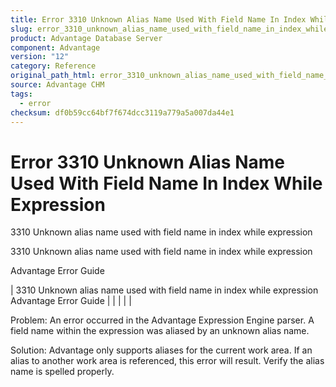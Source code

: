 ```yaml
---
title: Error 3310 Unknown Alias Name Used With Field Name In Index While Expression
slug: error_3310_unknown_alias_name_used_with_field_name_in_index_while_expression
product: Advantage Database Server
component: Advantage
version: "12"
category: Reference
original_path_html: error_3310_unknown_alias_name_used_with_field_name_in_index_while_expression.htm
source: Advantage CHM
tags:
  - error
checksum: df0b59cc64bf7f674dcc3119a779a5a007da44e1
---
```


# Error 3310 Unknown Alias Name Used With Field Name In Index While Expression

3310 Unknown alias name used with field name in index while expression

3310 Unknown alias name used with field name in index while expression

Advantage Error Guide

| 3310 Unknown alias name used with field name in index while expression  Advantage Error Guide |  |  |  |  |

Problem: An error occurred in the Advantage Expression Engine parser. A field name within the expression was aliased by an unknown alias name.

Solution: Advantage only supports aliases for the current work area. If an alias to another work area is referenced, this error will result. Verify the alias name is spelled properly.
